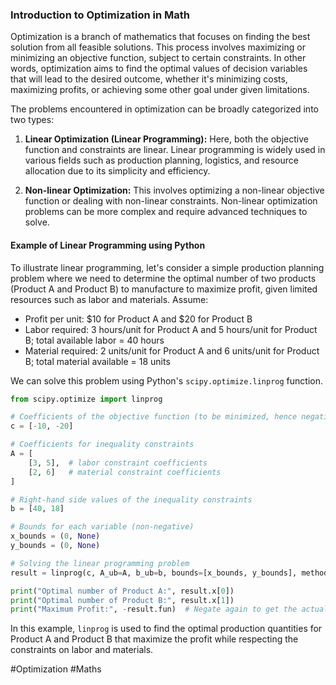 ### Introduction to Optimization in Math

Optimization is a branch of mathematics that focuses on finding the best solution from all feasible solutions. This process involves maximizing or minimizing an objective function, subject to certain constraints. In other words, optimization aims to find the optimal values of decision variables that will lead to the desired outcome, whether it's minimizing costs, maximizing profits, or achieving some other goal under given limitations.

The problems encountered in optimization can be broadly categorized into two types:

1. **Linear Optimization (Linear Programming):** Here, both the objective function and constraints are linear. Linear programming is widely used in various fields such as production planning, logistics, and resource allocation due to its simplicity and efficiency.
   
2. **Non-linear Optimization:** This involves optimizing a non-linear objective function or dealing with non-linear constraints. Non-linear optimization problems can be more complex and require advanced techniques to solve.

#### Example of Linear Programming using Python

To illustrate linear programming, let's consider a simple production planning problem where we need to determine the optimal number of two products (Product A and Product B) to manufacture to maximize profit, given limited resources such as labor and materials. Assume:

- Profit per unit: $10 for Product A and $20 for Product B
- Labor required: 3 hours/unit for Product A and 5 hours/unit for Product B; total available labor = 40 hours
- Material required: 2 units/unit for Product A and 6 units/unit for Product B; total material available = 18 units

We can solve this problem using Python's `scipy.optimize.linprog` function.

```python
from scipy.optimize import linprog

# Coefficients of the objective function (to be minimized, hence negative)
c = [-10, -20]

# Coefficients for inequality constraints
A = [
    [3, 5],  # labor constraint coefficients
    [2, 6]   # material constraint coefficients
]

# Right-hand side values of the inequality constraints
b = [40, 18]

# Bounds for each variable (non-negative)
x_bounds = (0, None)
y_bounds = (0, None)

# Solving the linear programming problem
result = linprog(c, A_ub=A, b_ub=b, bounds=[x_bounds, y_bounds], method='highs')

print("Optimal number of Product A:", result.x[0])
print("Optimal number of Product B:", result.x[1])
print("Maximum Profit:", -result.fun)  # Negate again to get the actual maximum profit
```

In this example, `linprog` is used to find the optimal production quantities for Product A and Product B that maximize the profit while respecting the constraints on labor and materials.

#Optimization #Maths